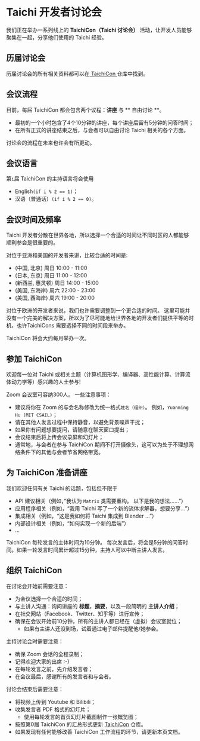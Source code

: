 # Taichi 开发者讨论会

我们正在举办一系列线上的 **TaichiCon（Taichi 讨论会）** 活动，让开发人员能够聚集在一起，分享他们使用的 Taichi 经验。

## 历届讨论会

历届讨论会的所有相关资料都可以在[ TaichiCon ](https://github.com/taichi-dev/taichicon) 仓库中找到。

## 会议流程

目前，每届 TaichiCon 都会包含两个议程：**讲座** 与 ** 自由讨论 **。

- 最初的一个小时包含了4个10分钟的讲座，每个讲座后留有5分钟的问答时间；
- 在所有正式的讲座结束之后，与会者可以自由讨论 Taichi 相关的各个方面。

讨论会的流程在未来也许会有所更动。

## 会议语言

第`i`届 TaichiCon 的主持语言将会使用

- English`(if i % 2 == 1)`；
- 汉语（普通话）`(if i % 2 == 0)`。

## 会议时间及频率

Taichi 开发者分散在世界各地，所以选择一个合适的时间让不同时区的人都能够顺利参会是很重要的。

对位于亚洲和美国的开发者来讲，比较合适的时间是:

- (中国, 北京) 周日 10:00 - 11:00
- (日本, 东京) 周日 11:00 - 12:00
- (新西兰, 惠灵顿) 周日 14:00 - 15:00
- (美国, 东海岸) 周六 22:00 - 23:00
- (美国, 西海岸) 周六 19:00 - 20:00

对位于欧洲的开发者来说，我们也许需要调整到一个更合适的时间。 这里可能并没有一个完美的解决方案，所以为了尽可能地给世界各地的开发者们提供平等的时机，也许TaichiCons 需要选择不同的时间段来举办。

TaichiCon 将会大约每月举办一次。

## 参加 TaichiCon

欢迎每一位对 Taichi 或相关主题（计算机图形学、编译器、高性能计算、计算流体动力学等）感兴趣的人士参与!

Zoom 会议室可容纳300人。 一些注意事项：

- 建议将你在 Zoom 的与会名称修改为统一格式`姓名（组织）`。 例如，`Yuanming Hu (MIT CSAIL)`；
- 请在其他人发言过程中保持静音，以避免背景噪声干扰；
- 如果你有问题想要提问，请随意在聊天窗口提出；
- 会议结束后将上传会议录屏和幻灯片；
- 通常地，与会者在参与 TaichiCon 期间不打开摄像头，这可以为处于不理想网络条件下的其他与会者节省网络带宽。

## 为 TaichiCon 准备讲座

我们欢迎任何有关 Taichi 的话题，包括但不限于

- API 建议相关（例如，”我认为 `Matrix` 类需要重构。 以下是我的想法……”）
- 应用程序相关（例如，“我用 Taichi 写了一个新的流体求解器，想要分享…”）
- 集成相关（例如，“这是我如何将 Taichi 集成到 Blender …”）
- 内部设计相关（例如，“如何实现一个新的后端”）
- ...

TaichiCon 每轮发言的主体时间为10分钟。 每次发言后，将会是5分钟的问答时间。如果一轮发言时间累计超过15分钟，主持人可以中断主讲人发言。

## 组织 TaichiCon

在讨论会开始前需要注意：

- 为会议选择一个合适的时间；
- 与主讲人沟通：询问讲座的 **标题**，**摘要**，以及一段简明的 **主讲人介绍**；
- 在社交网站（Facebook、Twitter、知乎等）进行宣传；
- 确保在会议开始前10分钟，所有的主讲人都已经在（虚拟）会议室就位；
  - 如果有主讲人还没到场，试着通过电子邮件提醒他/她参会。

主持讨论会时需要注意：

- 确保 Zoom 会话的全程录制；
- 记得欢迎大家的出席 :-)
- 在每轮发言之前，先介绍发言者；
- 在会议最后，感谢所有的发言者和与会者。

讨论会结束后需要注意：

- 将视频上传到 Youtube 和 Bilibili；
- 收集发言者 PDF 格式的幻灯片；
  - 使用每轮发言的首页幻灯片截图制作一张概览图；
- 按照第0届 TaichiCon 的汇总形式更新 [TaichiCon](https://github.com/taichi-dev/taichicon) 仓库。
- 如果发现有任何能够改善 TaichiCon 工作流程的环节，请更新本页文档。
